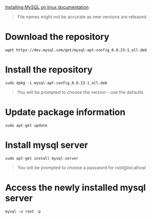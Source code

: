[Installing MySQL on linux documentation](https://dev.mysql.com/doc/mysql-installation-excerpt/8.0/en/linux-installation.html)
> File names might not be accurate as new versions are released
# Download the repository
`wget https://dev.mysql.com/get/mysql-apt-config_0.8.23-1_all.deb`

# Install the repository
`sudo dpkg -i mysql-apt-config_0.8.23-1_all.deb`
> You will be prompted to choose the version - use the defaults

# Update package information
`sudo apt-get update`

# Install mysql server
`sudo apt-get install mysql-server`
> You will be prompted to choose a password for root@localhost

# Access the newly installed mysql server
`mysql -u root -p`